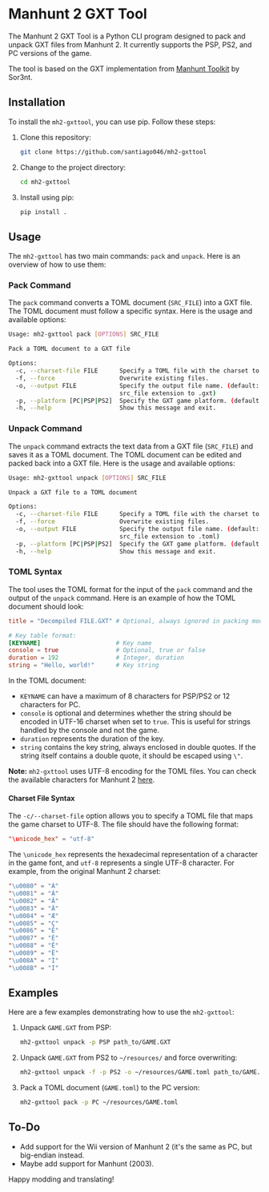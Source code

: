 # Manhunt 2 GXT Tool

The Manhunt 2 GXT Tool is a Python CLI program designed to pack and unpack GXT files from Manhunt 2. It currently supports the PSP, PS2, and PC versions of the game.

The tool is based on the GXT implementation from [Manhunt Toolkit](https://github.com/Sor3nt/manhunt-toolkit) by Sor3nt.

## Installation

To install the `mh2-gxttool`, you can use pip. Follow these steps:

1. Clone this repository:

   ```bash
   git clone https://github.com/santiago046/mh2-gxttool
   ```

2. Change to the project directory:

   ```bash
   cd mh2-gxttool
   ```

3. Install using pip:

   ```bash
   pip install .
   ```

## Usage

The `mh2-gxttool` has two main commands: `pack` and `unpack`. Here is an overview of how to use them:

### Pack Command

The `pack` command converts a TOML document (`SRC_FILE`) into a GXT file. The TOML document must follow a specific syntax. Here is the usage and available options:

```bash
Usage: mh2-gxttool pack [OPTIONS] SRC_FILE

Pack a TOML document to a GXT file

Options:
  -c, --charset-file FILE      Specify a TOML file with the charset to use.
  -f, --force                  Overwrite existing files.
  -o, --output FILE            Specify the output file name. (default: change
                               src_file extension to .gxt)
  -p, --platform [PC|PSP|PS2]  Specify the GXT game platform. (default: PSP)
  -h, --help                   Show this message and exit.
```

### Unpack Command

The `unpack` command extracts the text data from a GXT file (`SRC_FILE`) and saves it as a TOML document. The TOML document can be edited and packed back into a GXT file. Here is the usage and available options:

```bash
Usage: mh2-gxttool unpack [OPTIONS] SRC_FILE

Unpack a GXT file to a TOML document

Options:
  -c, --charset-file FILE      Specify a TOML file with the charset to use.
  -f, --force                  Overwrite existing files.
  -o, --output FILE            Specify the output file name. (default: change
                               src_file extension to .toml)
  -p, --platform [PC|PSP|PS2]  Specify the GXT game platform. (default: PSP)
  -h, --help                   Show this message and exit.
```

### TOML Syntax

The tool uses the TOML format for the input of the `pack` command and the output of the `unpack` command. Here is an example of how the TOML document should look:

```toml
title = "Decompiled FILE.GXT" # Optional, always ignored in packing mode

# Key table format:
[KEYNAME]                     # Key name
console = true                # Optional, true or false
duration = 192                # Integer, duration
string = "Hello, world!"      # Key string
```

In the TOML document:
- `KEYNAME` can have a maximum of 8 characters for PSP/PS2 or 12 characters for PC.
- `console` is optional and determines whether the string should be encoded in UTF-16 charset when set to `true`. This is useful for strings handled by the console and not the game.
- `duration` represents the duration of the key.
- `string` contains the key string, always enclosed in double quotes. If the string itself contains a double quote, it should be escaped using `\"`.

**Note:** `mh2-gxttool` uses UTF-8 encoding for the TOML files. You can check the available characters for Manhunt 2 [here](https://github.com/santiago046/manhunt2-translation-resources/blob/main/font-and-charset-info.md#manhunt-2-charset-en-fr-ge-it-sp).

#### Charset File Syntax

The `-c/--charset-file` option allows you to specify a TOML file that maps the game charset to UTF-8. The file should have the following format:

```toml
"\unicode_hex" = "utf-8"
```

The `\unicode_hex` represents the hexadecimal representation of a character in the game font, and `utf-8` represents a single UTF-8 character. For example, from the original Manhunt 2 charset:

```toml
"\u0080" = "À"
"\u0081" = "Á"
"\u0082" = "Â"
"\u0083" = "Ä"
"\u0084" = "Æ"
"\u0085" = "Ç"
"\u0086" = "È"
"\u0087" = "É"
"\u0088" = "Ê"
"\u0089" = "Ë"
"\u008A" = "Ì"
"\u008B" = "Í"
```

## Examples

Here are a few examples demonstrating how to use the `mh2-gxttool`:

1. Unpack `GAME.GXT` from PSP:

   ```bash
   mh2-gxttool unpack -p PSP path_to/GAME.GXT
   ```

2. Unpack `GAME.GXT` from PS2 to `~/resources/` and force overwriting:

   ```bash
   mh2-gxttool unpack -f -p PS2 -o ~/resources/GAME.toml path_to/GAME.GXT
   ```

3. Pack a TOML document (`GAME.toml`) to the PC version:

   ```bash
   mh2-gxttool pack -p PC ~/resources/GAME.toml
   ```

## To-Do

- Add support for the Wii version of Manhunt 2 (it's the same as PC, but big-endian instead.
- Maybe add support for Manhunt (2003).

Happy modding and translating!
